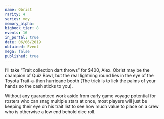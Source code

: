 ```yaml
---
name: Obrist
rarity: 4
series: voy
memory_alpha:
bigbook_tier: 8
events: 16
in_portal: true
date: 06/06/2019
obtained: Event
mega: false
published: true
---
```


I’ll take “Trait collection dart throws” for $400, Alex. Obrist may be the champion of Quiz Bowl, but the real lightning round lies in the eye of the Toyota Trait-a-thon hurricane booth (The trick is to lick the palms of your hands so the cash sticks to you).

Without any guaranteed work aside from early game voyage potential for rosters who can snag multiple stars at once, most players will just be keeping their eye on his trait list to see how much value to place on a crew who is otherwise a low end behold dice roll.
